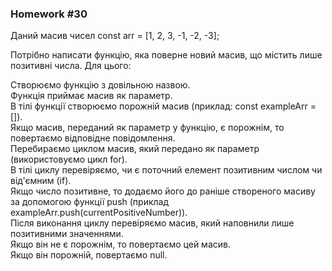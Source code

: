 ### Homework #30

Даний масив чисел const arr = [1, 2, 3, -1, -2, -3];  

Потрібно написати функцію, яка поверне новий масив, що містить лише позитивні числа. Для цього:  
  
Створюємо функцію з довільною назвою.  
Функція приймає масив як параметр.  
В тілі функції створюємо порожній масив (приклад: const exampleArr = []).  
Якщо масив, переданий як параметр у функцію, є порожнім, то повертаємо відповідне повідомлення.  
Перебираємо циклом масив, який передано як параметр (використовуємо цикл for).  
В тілі циклу перевіряємо, чи є поточний елемент позитивним числом чи від'ємним (if).  
Якщо число позитивне, то додаємо його до раніше створеного масиву за допомогою функції push (приклад exampleArr.push(currentPositiveNumber)).  
Після виконання циклу перевіряємо масив, який наповнили лише позитивними значеннями.  
Якщо він не є порожнім, то повертаємо цей масив.  
Якщо він порожній, повертаємо null.  